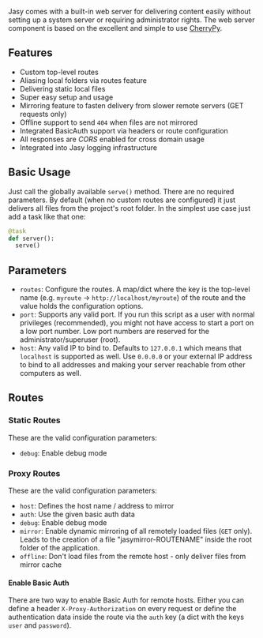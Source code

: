Jasy comes with a built-in web server for delivering content easily without setting up a system server or requiring administrator rights. The web server component is based on the excellent and simple to use [CherryPy](http://www.cherrypy.org).

## Features

* Custom top-level routes
* Aliasing local folders via routes feature
* Delivering static local files
* Super easy setup and usage
* Mirroring feature to fasten delivery from slower remote servers (GET requests only)
* Offline support to send `404` when files are not mirrored
* Integrated BasicAuth support via headers or route configuration
* All responses are *CORS* enabled for cross domain usage
* Integrated into Jasy logging infrastructure

## Basic Usage

Just call the globally available `serve()` method. There are no required parameters. By default (when no custom routes are configured) it just delivers all files from the project's root folder. In the simplest use case just add a task like that one:

```python
@task
def server():
  serve()
```

## Parameters

* `routes`: Configure the routes. A map/dict where the key is the top-level name (e.g. `myroute` → `http://localhost/myroute`) of the route and the value holds the configuration options.
* `port`: Supports any valid port. If you run this script as a user with normal privileges (recommended), you might not have access to start a port on a low port number. Low port numbers are reserved for the administrator/superuser (root).
* `host`: Any valid IP to bind to. Defaults to `127.0.0.1` which means that `localhost` is supported as well. Use `0.0.0.0` or your external IP address to bind to all addresses and making your server reachable from other computers as well.


## Routes

### Static Routes

These are the valid configuration parameters:

* `debug`: Enable debug mode



### Proxy Routes

These are the valid configuration parameters:

* `host`: Defines the host name / address to mirror
* `auth`: Use the given basic auth data
* `debug`: Enable debug mode
* `mirror`: Enable dynamic mirroring of all remotely loaded files (`GET` only). Leads to the creation of a file "jasymirror-ROUTENAME" inside the root folder of the application.
* `offline`: Don't load files from the remote host - only deliver files from mirror cache

#### Enable Basic Auth

There are two way to enable Basic Auth for remote hosts. Either you can define a header `X-Proxy-Authorization` on every request or define the authentication data inside the route via the `auth` key (a dict with the keys `user` and `password`).


